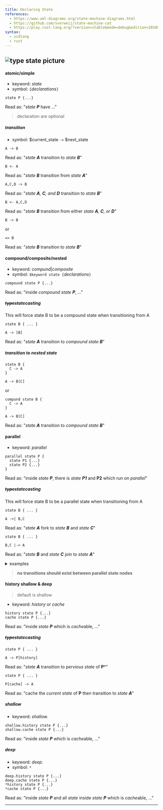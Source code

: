 ```yaml
---
title: Declaring State
references:
  - https://www.uml-diagrams.org/state-machine-diagrams.html
  - https://github.com/sverweij/state-machine-cat
  - https://play.rust-lang.org/?version=stable&mode=debug&edition=2018&gist=cb3b16f55f4d6ad25fc54f5058c7dacf
syntax:
  - scdlang
  - rust
---
```

![type state picture]()
---
#### atomic/simple
- keyword: *state*
- symbol: `{`$declarations$`}`
```scl
state P {...}
```
Read as: "*state **P*** have ..."

> declaration are optional

##### transition
- symbol: $current_state `->` $next_state

```scl
A -> B
```
Read as: "*state **A*** transition to *state **B***"

```scl
B <- A
```
Read as: "*state **B*** transition from *state **A***"

```scl
A,C,D -> B
```
Read as: "*state **A**, **C**, and **D*** transition to *state **B***"

```scl
B <- A,C,D
```
Read as: "*state **B*** transition from either *state **A**, **C**, or **D***"

```scl
B -> B
```
or
```scl
=> B
```
Read as: "*state **B*** transition to *state **B***"

#### compound/composite/nested
- keyword: *compund*|*composite*
- symbol: `$keyword state {`$declarations$`}`
```scl
compound state P {...}
```
Read as: "inside *compound state **P***, ..."

##### ~~type~~statecasting
This will force state B to be a compound state when transitioning from A
```scl
state B { ... }

A -> [B]
```
Read as: "*state **A*** transition to *compound state **B***"

##### transition to nested state
```scl
state B {
  C -> A
}

A -> B[C]
```
or
```scl
compund state B {
  C -> A
}

A -> B[C]
```
Read as: "*state **A*** transition to *compound state **B***"

#### parallel
- keyword: *parallel*
```scl
parallel state P {
  state P1 {...}
  state P2 {...}
}
```
Read as: "inside *state **P***, there is *state **P1*** and **P2** which run on *parallel*"

##### ~~type~~statecasting
This will force state B to be a parallel state when transitioning from A
```scl
state B { ... }

A ->| B,C
```
Read as: "*state **A*** fork to *state **B*** and *state **C***"

```scl
state B { ... }

B,C |-> A
```
Read as: "*state **B*** and *state **C*** join to *state **A***"

<details>
<summary>examples</summary>

```scl
A ->| B,D,E
parallel { // 👈 is this really neccessary 🤔
  {
    B -> L1 @ C
    L1 -> L2
    L2 -> L
  }
  D -> G
  E -> I
}
L,G |-> A
A,I |-> Z
```
</details>

> **no transitions should exist between parallel state nodes**

#### history shallow & deep
> default is shallow
- keyword: *history* or *cache*

```scl
history state P {...}
cache state P {...}
```
Read as: "inside *state **P*** which is *cache*able, ..."

##### ~~type~~statecasting
```scl
state P { ... }

A -> P[history]
```
Read as: "*state **A*** transition to *pervious* *state* of **P***"

```scl
state P { ... }

P[cache] -> A
```
Read as: "cache the *current* *state* of **P** then transition to *state **A***"

##### shallow
- keyword: *shallow.*
```scl
shallow.history state P {...}
shallow.cache state P {...}
```
Read as: "inside *state **P*** which is *cache*able, ..."

##### deep
- keyword: *deep.*
- symbol: `*`
```scl
deep.history state P {...}
deep.cache state P {...}
*history state P {...}
*cache state P {...}
```
Read as: "inside *state **P*** and all *state* inside *state **P*** which is *cache*able, ..."

---